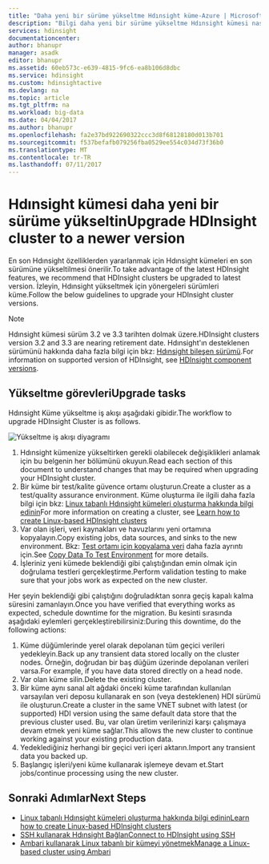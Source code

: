 ```yaml
---
title: "Daha yeni bir sürüme yükseltme Hdınsight küme-Azure | Microsoft Docs"
description: "Bilgi daha yeni bir sürüme yükseltme Hdınsight kümesi nasıl."
services: hdinsight
documentationcenter: 
author: bhanupr
manager: asadk
editor: bhanupr
ms.assetid: 60eb573c-e639-4815-9fc6-ea8b106d8dbc
ms.service: hdinsight
ms.custom: hdinsightactive
ms.devlang: na
ms.topic: article
ms.tgt_pltfrm: na
ms.workload: big-data
ms.date: 04/04/2017
ms.author: bhanupr
ms.openlocfilehash: fa2e37bd922690322ccc3d8f68128180d013b701
ms.sourcegitcommit: f537befafb079256fba0529ee554c034d73f36b0
ms.translationtype: MT
ms.contentlocale: tr-TR
ms.lasthandoff: 07/11/2017
---
```

# <a name="upgrade-hdinsight-cluster-to-a-newer-version"></a><span data-ttu-id="39898-103">Hdınsight kümesi daha yeni bir sürüme yükseltin</span><span class="sxs-lookup"><span data-stu-id="39898-103">Upgrade HDInsight cluster to a newer version</span></span>
<span data-ttu-id="39898-104">En son Hdınsight özelliklerden yararlanmak için Hdınsight kümeleri en son sürümüne yükseltilmesi önerilir.</span><span class="sxs-lookup"><span data-stu-id="39898-104">To take advantage of the latest HDInsight features, we recommend that HDInsight clusters be upgraded to latest version.</span></span> <span data-ttu-id="39898-105">İzleyin, Hdınsight yükseltmek için yönergeleri sürümleri küme.</span><span class="sxs-lookup"><span data-stu-id="39898-105">Follow the below guidelines to upgrade your HDInsight cluster versions.</span></span>

> [!NOTE]
> <span data-ttu-id="39898-106">Hdınsight kümesi sürüm 3.2 ve 3.3 tarihten dolmak üzere.</span><span class="sxs-lookup"><span data-stu-id="39898-106">HDInsight clusters version 3.2 and 3.3 are nearing retirement date.</span></span> <span data-ttu-id="39898-107">Hdınsight'ın desteklenen sürümünü hakkında daha fazla bilgi için bkz: [Hdınsight bileşen sürümü](hdinsight-component-versioning.md#supported-hdinsight-versions).</span><span class="sxs-lookup"><span data-stu-id="39898-107">For information on supported version of HDInsight, see [HDInsight component versions](hdinsight-component-versioning.md#supported-hdinsight-versions).</span></span>
>
>

## <a name="upgrade-tasks"></a><span data-ttu-id="39898-108">Yükseltme görevleri</span><span class="sxs-lookup"><span data-stu-id="39898-108">Upgrade tasks</span></span>
<span data-ttu-id="39898-109">Hdınsight Küme yükseltme iş akışı aşağıdaki gibidir.</span><span class="sxs-lookup"><span data-stu-id="39898-109">The workflow to upgrade HDInsight Cluster is as follows.</span></span>

![Yükseltme iş akışı diyagramı](./media/hdinsight-upgrade-cluster/upgrade-workflow.png)

1. <span data-ttu-id="39898-111">Hdınsight kümenize yükseltirken gerekli olabilecek değişiklikleri anlamak için bu belgenin her bölümünü okuyun.</span><span class="sxs-lookup"><span data-stu-id="39898-111">Read each section of this document to understand changes that may be required when upgrading your HDInsight cluster.</span></span>
2. <span data-ttu-id="39898-112">Bir küme bir test/kalite güvence ortamı oluşturun.</span><span class="sxs-lookup"><span data-stu-id="39898-112">Create a cluster as a test/quality assurance environment.</span></span> <span data-ttu-id="39898-113">Küme oluşturma ile ilgili daha fazla bilgi için bkz: [Linux tabanlı Hdınsight kümeleri oluşturma hakkında bilgi edinin](hdinsight-hadoop-provision-linux-clusters.md)</span><span class="sxs-lookup"><span data-stu-id="39898-113">For more information on creating a cluster, see [Learn how to create Linux-based HDInsight clusters](hdinsight-hadoop-provision-linux-clusters.md)</span></span>
3. <span data-ttu-id="39898-114">Var olan işleri, veri kaynakları ve havuzlarını yeni ortamına kopyalayın.</span><span class="sxs-lookup"><span data-stu-id="39898-114">Copy existing jobs, data sources, and sinks to the new environment.</span></span> <span data-ttu-id="39898-115">Bkz: [Test ortamı için kopyalama veri](hdinsight-migrate-from-windows-to-linux.md#copy-data-to-the-test-environment) daha fazla ayrıntı için.</span><span class="sxs-lookup"><span data-stu-id="39898-115">See [Copy Data To Test Environment](hdinsight-migrate-from-windows-to-linux.md#copy-data-to-the-test-environment) for more details.</span></span>
4. <span data-ttu-id="39898-116">İşleriniz yeni kümede beklendiği gibi çalıştığından emin olmak için doğrulama testleri gerçekleştirme.</span><span class="sxs-lookup"><span data-stu-id="39898-116">Perform validation testing to make sure that your jobs work as expected on the new cluster.</span></span>


<span data-ttu-id="39898-117">Her şeyin beklendiği gibi çalıştığını doğruladıktan sonra geçiş kapalı kalma süresini zamanlayın.</span><span class="sxs-lookup"><span data-stu-id="39898-117">Once you have verified that everything works as expected, schedule downtime for the migration.</span></span> <span data-ttu-id="39898-118">Bu kesinti sırasında aşağıdaki eylemleri gerçekleştirebilirsiniz:</span><span class="sxs-lookup"><span data-stu-id="39898-118">During this downtime, do the following actions:</span></span>

1.  <span data-ttu-id="39898-119">Küme düğümlerinde yerel olarak depolanan tüm geçici verileri yedekleyin.</span><span class="sxs-lookup"><span data-stu-id="39898-119">Back up any transient data stored locally on the cluster nodes.</span></span> <span data-ttu-id="39898-120">Örneğin, doğrudan bir baş düğüm üzerinde depolanan verileri varsa.</span><span class="sxs-lookup"><span data-stu-id="39898-120">For example, if you have data stored directly on a head node.</span></span>
2.  <span data-ttu-id="39898-121">Var olan küme silin.</span><span class="sxs-lookup"><span data-stu-id="39898-121">Delete the existing cluster.</span></span>
3.  <span data-ttu-id="39898-122">Bir küme aynı sanal alt ağdaki önceki küme tarafından kullanılan varsayılan veri deposu kullanarak en son (veya desteklenen) HDI sürümü ile oluşturun.</span><span class="sxs-lookup"><span data-stu-id="39898-122">Create a cluster in the same VNET subnet with latest (or supported) HDI version using the same default data store that the previous cluster used.</span></span> <span data-ttu-id="39898-123">Bu, var olan üretim verilerinizi karşı çalışmaya devam etmek yeni küme sağlar.</span><span class="sxs-lookup"><span data-stu-id="39898-123">This allows the new cluster to continue working against your existing production data.</span></span>
4.  <span data-ttu-id="39898-124">Yedeklediğiniz herhangi bir geçici veri içeri aktarın.</span><span class="sxs-lookup"><span data-stu-id="39898-124">Import any transient data you backed up.</span></span>
5.  <span data-ttu-id="39898-125">Başlangıç işleri/yeni küme kullanarak işlemeye devam et.</span><span class="sxs-lookup"><span data-stu-id="39898-125">Start jobs/continue processing using the new cluster.</span></span>

## <a name="next-steps"></a><span data-ttu-id="39898-126">Sonraki Adımlar</span><span class="sxs-lookup"><span data-stu-id="39898-126">Next Steps</span></span>
* [<span data-ttu-id="39898-127">Linux tabanlı Hdınsight kümeleri oluşturma hakkında bilgi edinin</span><span class="sxs-lookup"><span data-stu-id="39898-127">Learn how to create Linux-based HDInsight clusters</span></span>](hdinsight-hadoop-provision-linux-clusters.md)
* [<span data-ttu-id="39898-128">SSH kullanarak Hdınsight Bağlan</span><span class="sxs-lookup"><span data-stu-id="39898-128">Connect to HDInsight using SSH</span></span>](hdinsight-hadoop-linux-use-ssh-unix.md)
* [<span data-ttu-id="39898-129">Ambari kullanarak Linux tabanlı bir kümeyi yönetmek</span><span class="sxs-lookup"><span data-stu-id="39898-129">Manage a Linux-based cluster using Ambari</span></span>](hdinsight-hadoop-manage-ambari.md)

